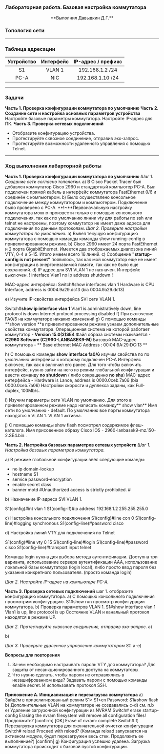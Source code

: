 ### Лабораторная работа. Базовая настройка коммутатора  
<p style="text-align: center;"> **Выполнил Давыдкин Д.Г.** </p>

### Топология сети



------------


### Таблица адресации
| Устройство   |  Интерфейс | IP-адрес / префикс  |
| :------------: | :------------: | :------------: |
| S1  | VLAN 1  | 192.168.1.2 /24  |
| PC-A  | NIC  | 192.168.1.10 /24  |



------------
### Задачи
**Часть 1. Проверка конфигурации коммутатора по умолчанию**
**Часть 2. Создание сети и настройка основных параметров устройства**
Настройте базовые параметры коммутатора.
Настройте IP-адрес для ПК.
**Часть 3. Проверка сетевых подключений**
- Отобразите конфигурацию устройства.
- Протестируйте сквозное соединение, отправив эхо-запрос.
- Протестируйте возможности удаленного управления с помощью Telnet.

------------
### Ход выполнения лабарторной работы
**Часть 1. Проверка конфигурации коммутатора по умолчанию**
*Шаг 1. Создание сети согласно топологии.*
a) В Cisco Packet Tracer был добавлен коммутатор Cisco 2960 и стандартный компьютер PC-A. Был подключен прямой кабель в интерфейс коммутатора FastEthernet 0/6 и соединён с компьютером. 
b)  Было осуществлено консольное подключение между коммутатором и компьютером. Подключение было проверено c PC-A.
**!~**Первоначальную настройку коммутатора можно произвести только с помощью консольного подключения, так как по умолчанию линии vty для работы по ssh или telnet не настроены, поэтому коммутатор не имеет даже адреса для подключения по данным протоколам.
*Шаг 2. Проверьте настройки коммутатора по умолчанию.*
a) Вывел текущую конфигурацию коммутатора с помощью команды команды show running-config  в привелигированном режиме.
b) Cisco 2960 имеет 24 порта FastEthernet и 2 порта GigabitEthernet. Имеется два отображаемых диапозона линий VTY, 0-4 и 5-15. Итого имеем всего 16 линий.
c) Сообщение **"startup-config is not present"** появилось, так как мой коммутатор еще не имеет конфигурации в энергонезавимой памяти, так как не было еще сохранений.
d) IP адрес для SVI VLAN 1 не назначен. Интерфейс выключен.
!
interface Vlan1
 no ip address
 shutdown
!

MAC-адрес интерфейса:
Switch#show interfaces vlan 1
Hardware is CPU Interface, address is 0004.9a29.dc13 (bia 0004.9a29.dc13)

e) Изучите IP-свойства интерфейса SVI сети VLAN 1.

Switch#**show ip interface vlan 1**
Vlan1 is administratively down, line protocol is down
  Internet protocol processing disabled
f) При включение FA0/6 на коммутаторе никаких изменений 
g) С помощью команды **show version **в привелигированном режиме узнаем дополнительные свойства коммутатора.
Операционная система на которой работает коммутатор - **Version 15.0(2)SE4**
Файл образа системы называется - **C2960 Software (C2960-LANBASEK9-M)**
Базовый MAC-адрес коммутатора - ** Base ethernet MAC Address : 00:04:9A:29:DC:13 **

h) С помощью команды **show interface fa0/6**  изучим свойства по по умолчанию интерфейса к которому подключен PC-A
Интерфейс включен, так как я включил его ранее. Для того чтобы включить интерфейс, нужно зайти на него из режим глобальной конфигурации и ввести команду **no shutdown** ( либо сокращенно **no shu**)
MAC-адрес интерфейса -   Hardware is Lance, address is 0000.0ceb.7a06 (bia 0000.0ceb.7a06) 
Настройки скорости и дуплекса заданы, как Full-duplex, 100Mb/s. 

i) Изучим параметры сети VLAN по умолчанию.
Для этого в привелегированном режиме надо написать команду** show vlan**
Имя сети по умолчанию - default.
По умолчанию все порты коммутатора находятся в VLAN 1.
VLAN 1 активна.

j) С помощью команды show flash посмотрел содержимое флеш-каталога. Имя присовенное образу Cisco IOS - 2960-lanbasek9-mz.150-2.SE4.bin .

**Часть 2. Настройка базовых параметров сетевых устройств**
*Шаг 1. Настройка базовых параметров коммутатора.*

a) В режиме глобальной конфигурации ввёл следующие команды:
- no ip domain-lookup
- hostname S1
- service password-encryption
- enable secret class
- banner motd #Unauthorized access is strictly prohibited. #

b) Назначение IP-адреса SVI VLAN 1.

S1(config)#int vlan 1
S1(config-if)#ip address 192.168.1.2 255.255.255.0

c) Настройка консольного подключения
S1(config)#line con 0
S1(config-line)#logging synchronous 
S1(config-line)#password cisco

d) Настройка линий VTY для подключения по Telnet

S1(config)#line vty 0 15
S1(config-line)#login 
S1(config-line)#password cisco
S1(config-line)#transport input telnet

Команда login нужна для выбора метода аутентификации. Доступна три варианта, использование сервера аутентификации AAA, использование локальной базы коммутатора (login local), либо просто ввод пароля без указания конкретного пользователя. (просто команда login)

*Шаг 2. Настройте IP-адрес на компьютере PC-A.*


**Часть 3. Проверка сетевых подключений**
шаг 1. отобразите конфигурацию коммутатора.
a) С помощью консольного подключения просмотрим конфигурацию.
S1#show run просмотр конфигурации коммутатора.
b) Проверка параметров VLAN 1.
S1#show interface vlan 1
Vlan1 is up, line protocol is up 
Состояние VLAN  и канальный протокол находятся в режиме UP.

*Шаг 2. Протестируйте сквозное соединение, отправив эхо-запрос.*
a)

b)

*Шаг 3. Проверьте удаленное управление коммутатором S1.*
a-e)

**Вопросы для повторения**
1.	Зачем необходимо настраивать пароль VTY для коммутатора?
Для защиты от несанкционированного доступа на коммутаторы.
2.	Что нужно сделать, чтобы пароли не отправлялись в незашифрованном виде?
Задавать пароли с помощью команды enable secret. И использовать протокол SSH.

**Приложение А. Инициализация и перезагрузка коммутатора**
a) Зайдём в привелигированный режим
S1>
S1>en
Password: 
S1#show flash
b) Дополнительные VLAN на коммутаторе не создавались
с-d) см. п.b 
e) Удаление загрузочной конфигурации из NVRAM
Switch# erase startup-config
Erasing the nvram filesystem will remove all configuration files! Продолжить? [confirm]
[OK]
Erase of nvram: complete
Switch#
f) Перезагрузка коммутатора для окончательной очистки конфигурации
Switch# reload
Proceed with reload? (Команда reload запускается на активном модуле, будет перезагружен весь стек. Продолжить ее выполнение?) [confirm]
g) Конфигурация успешно удалена. Загрузка коммутатора происходит с базовой пустой конфигурации.


